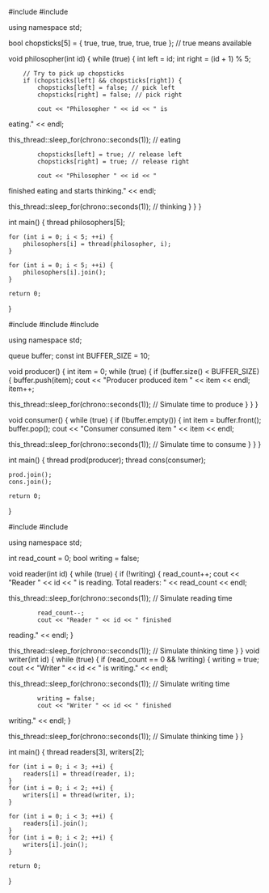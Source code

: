 #include<iostream> 
#include<thread> 
 
using namespace std; 
 
bool chopsticks[5] = { true, true, true, true, 
true }; // true means available 
 
void philosopher(int id) { 
    while (true) { 
        int left = id; 
        int right = (id + 1) % 5; 
         
        // Try to pick up chopsticks 
        if (chopsticks[left] && chopsticks[right]) { 
            chopsticks[left] = false; // pick left 
            chopsticks[right] = false; // pick right 
             
            cout << "Philosopher " << id << " is 
eating." << endl; 
            
this_thread::sleep_for(chrono::seconds(1)); // 
eating 
             
            chopsticks[left] = true; // release left 
            chopsticks[right] = true; // release right 
             
            cout << "Philosopher " << id << " 
finished eating and starts thinking." << endl; 
            
this_thread::sleep_for(chrono::seconds(1)); // 
thinking 
        } 
    } 
} 
 
int main() { 
    thread philosophers[5]; 
     
    for (int i = 0; i < 5; ++i) { 
        philosophers[i] = thread(philosopher, i); 
    } 
     
    for (int i = 0; i < 5; ++i) { 
        philosophers[i].join(); 
    } 
 
    return 0; 
} 
 
 
 
 
 
 
 
 
 
 
 
 
 
 
 
#include<iostream> 
#include<thread> 
#include<queue> 
 
using namespace std; 
 
queue<int> buffer; 
const int BUFFER_SIZE = 10; 
 
void producer() { 
    int item = 0; 
    while (true) { 
        if (buffer.size() < BUFFER_SIZE) { 
            buffer.push(item); 
            cout << "Producer produced item " << 
item << endl; 
            item++; 
            
this_thread::sleep_for(chrono::seconds(1)); // 
Simulate time to produce 
        } 
    } 
} 
 
void consumer() { 
    while (true) { 
        if (!buffer.empty()) { 
            int item = buffer.front(); 
            buffer.pop(); 
            cout << "Consumer consumed item " << 
item << endl; 
            
this_thread::sleep_for(chrono::seconds(1)); // 
Simulate time to consume 
        } 
    } 
} 
 
int main() { 
    thread prod(producer); 
    thread cons(consumer); 
     
    prod.join(); 
    cons.join(); 
     
    return 0; 
} 
  
#include<iostream> 
#include<thread> 
 
using namespace std; 
 
int read_count = 0; 
bool writing = false; 
 
void reader(int id) { 
    while (true) { 
        if (!writing) { 
            read_count++; 
            cout << "Reader " << id << " is reading. 
Total readers: " << read_count << endl; 
            
this_thread::sleep_for(chrono::seconds(1)); // 
Simulate reading time 
             
            read_count--; 
            cout << "Reader " << id << " finished 
reading." << endl; 
        } 
        
this_thread::sleep_for(chrono::seconds(1)); // 
Simulate thinking time 
    } 
} 
void writer(int id) { 
    while (true) { 
        if (read_count == 0 && !writing) { 
            writing = true; 
            cout << "Writer " << id << " is writing." 
<< endl; 
            
this_thread::sleep_for(chrono::seconds(1)); // 
Simulate writing time 
             
            writing = false; 
            cout << "Writer " << id << " finished 
writing." << endl; 
        } 
        
this_thread::sleep_for(chrono::seconds(1)); // 
Simulate thinking time 
    } 
} 
 
int main() { 
    thread readers[3], writers[2]; 
     
    for (int i = 0; i < 3; ++i) { 
        readers[i] = thread(reader, i); 
    } 
    for (int i = 0; i < 2; ++i) { 
        writers[i] = thread(writer, i); 
    } 
     
    for (int i = 0; i < 3; ++i) { 
        readers[i].join(); 
    } 
    for (int i = 0; i < 2; ++i) { 
        writers[i].join(); 
    } 
     
    return 0; 
} 
